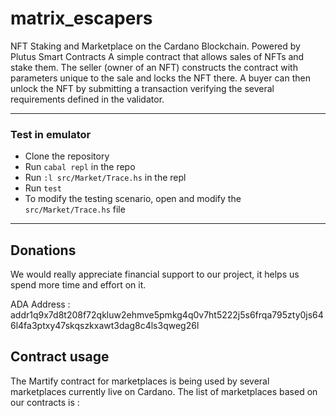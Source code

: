 # matrix_escapers
NFT Staking and Marketplace on the Cardano Blockchain. Powered by Plutus Smart Contracts
A simple contract that allows sales of NFTs and stake them. The seller (owner of an NFT) constructs the contract with parameters unique to the sale and locks the NFT there.
A buyer can then unlock the NFT by submitting a transaction verifying the several requirements defined in the validator.
***
### Test in emulator
* Clone the repository
* Run `cabal repl` in the repo
* Run `:l src/Market/Trace.hs` in the repl
* Run `test`
* To modify the testing scenario, open and modify the `src/Market/Trace.hs` file
***


## Donations
We would really appreciate financial support to our project, it helps us spend more time and effort on it.

ADA Address : addr1q9x7d8t208f72qkluw2ehmve5pmkg4q0v7ht5222j5s6frqa795zty0js646l4fa3ptxy47skqszkxawt3dag8c4ls3qweg26l

## Contract usage
The Martify contract for marketplaces is being used by several marketplaces currently live on Cardano.
The list of marketplaces based on our contracts is :
